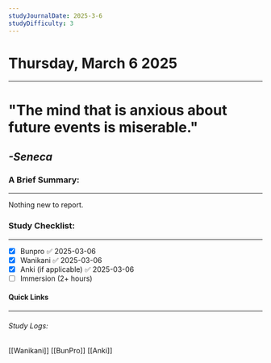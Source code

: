 ```yaml
---
studyJournalDate: 2025-3-6
studyDifficulty: 3
---
```


# Thursday, March 6 2025
---
# "The mind that is anxious about future events is miserable."

## *-Seneca*


### A Brief Summary:
---
Nothing new to report.

### Study Checklist:
---
- [x] Bunpro ✅ 2025-03-06
- [x] Wanikani ✅ 2025-03-06
- [x] Anki (if applicable) ✅ 2025-03-06
- [ ] Immersion (2+ hours)

#### Quick Links
---
###### Study Logs:
[[Wanikani]]
[[BunPro]]
[[Anki]]
